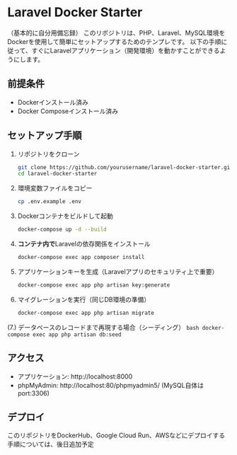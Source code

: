 # Laravel Docker Starter

（基本的に自分用備忘録）
このリポジトリは、PHP、Laravel、MySQL環境をDockerを使用して簡単にセットアップするためのテンプレです。
以下の手順に従って、すぐにLaravelアプリケーション（開発環境）を動かすことができるようにします。

## 前提条件
- Dockerインストール済み
- Docker Composeインストール済み

## セットアップ手順

1. リポジトリをクローン
    ```bash
    git clone https://github.com/yourusername/laravel-docker-starter.git
    cd laravel-docker-starter
    ```

2. 環境変数ファイルをコピー
    ```bash
    cp .env.example .env
    ```

3. Dockerコンテナをビルドして起動
    ```bash
    docker-compose up -d --build
    ```

4. **コンテナ内で**Laravelの依存関係をインストール
    ```bash
    docker-compose exec app composer install
    ```

5. アプリケーションキーを生成（Laravelアプリのセキュリティ上で重要）
    ```bash
    docker-compose exec app php artisan key:generate
    ```

6. マイグレーションを実行（同じDB環境の準備）
    ```bash
    docker-compose exec app php artisan migrate
    ```
(7.) データベースのレコードまで再現する場合（シーディング）
    ```bash
    docker-compose exec app php artisan db:seed
    ```

## アクセス
- アプリケーション: http://localhost:8000
- phpMyAdmin: http://localhost:80/phpmyadmin5/
(MySQL自体はport:3306)

## デプロイ
このリポジトリをDockerHub、Google Cloud Run、AWSなどにデプロイする手順については、後日追加予定
